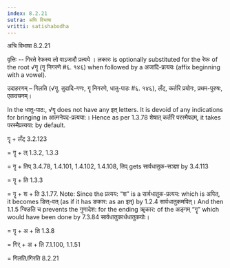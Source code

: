 ```yaml
---
index: 8.2.21
sutra: अचि विभाषा
vritti: satishabodha
---
```



 अचि विभाषा 8.2.21 

वृत्तिः -- गिरते रेफस्‍य लो वाऽजादौ प्रत्‍यये । लकारः is optionally substituted for the रेफः of the root √गॄ (गॄ निगरणे #६. १४६) when followed by a अजादि-प्रत्ययः (affix beginning with a vowel). 


उदाहरणम् – गिलति (√गॄ, तुदादि-गणः, गॄ निगरणे, धातु-पाठः #६. १४६), लँट्, कर्तरि प्रयोगः, प्रथम-पुरुषः, एकवचनम्। 


In the धातु-पाठ:, √गॄ does not have any इत् letters. It is devoid of any indications for bringing in आत्मनेपद-प्रत्यया:। Hence as per 1.3.78 शेषात् कर्तरि परस्मैपदम्, it takes परस्मैप्रत्यया: by default. 


गॄ + लँट् 3.2.123 

= गॄ + ल् 1.3.2, 1.3.3 

= गॄ + तिप् 3.4.78, 1.4.101, 1.4.102, 1.4.108, तिप् gets सार्वधातुक-सञ्ज्ञा by 3.4.113 

= गॄ + ति 1.3.3 

= गॄ + श + ति 3.1.77. Note: Since the प्रत्यय: “श” is a सार्वधातुक-प्रत्यय: which is अपित्, it becomes ङित्-वत् (as if it has ङकार: as an इत्) by 1.2.4 सार्वधातुकमपित्। And then 1.1.5 ग्क्ङिति च prevents the गुणादेश: for the ending ॠकार: of the अङ्गम् “गॄ” which would have been done by 7.3.84 सार्वधातुकार्धधातुकयोः। 

= गॄ + अ + ति 1.3.8 

= गिर् + अ + ति 7.1.100, 1.1.51 

= गिलति/गिरति 8.2.21 


